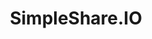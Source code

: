 ---
font:
  name: Lato Heavy
  url: http://www.latofonts.com/lato-free-fonts/
  googlefonts: https://fonts.google.com/specimen/Lato
github: fileformat/simpleshare
logohandle: simpleshareio
sort: simpleshare
supertinyicon: '-'
tags:
- andrew_marcuse
- saas
title: SimpleShare.IO
website: https://simpleshare.io/
---